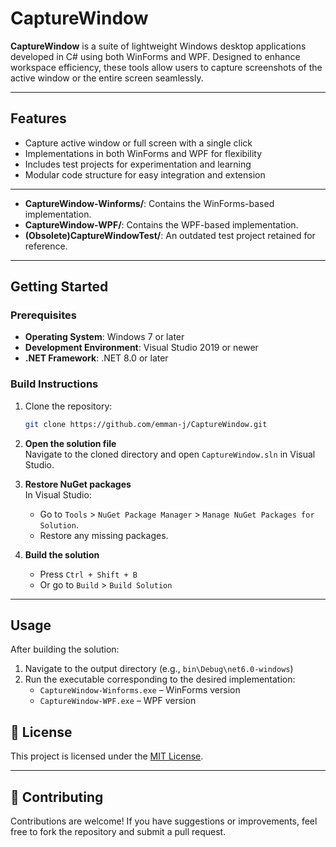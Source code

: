 # CaptureWindow

**CaptureWindow** is a suite of lightweight Windows desktop applications developed in C# using both WinForms and WPF. 
Designed to enhance workspace efficiency, these tools allow users to capture screenshots of the active window or the entire screen seamlessly. 

---

## Features

- Capture active window or full screen with a single click
- Implementations in both WinForms and WPF for flexibility
- Includes test projects for experimentation and learning
- Modular code structure for easy integration and extension

---


- **CaptureWindow-Winforms/**: Contains the WinForms-based implementation.
- **CaptureWindow-WPF/**: Contains the WPF-based implementation.
- **(Obsolete)CaptureWindowTest/**: An outdated test project retained for reference.

---

## Getting Started

### Prerequisites

- **Operating System**: Windows 7 or later
- **Development Environment**: Visual Studio 2019 or newer
- **.NET Framework**: .NET 8.0 or later

### Build Instructions

1. Clone the repository:
   ```bash
   git clone https://github.com/emman-j/CaptureWindow.git
   ```
2. **Open the solution file**  
   Navigate to the cloned directory and open `CaptureWindow.sln` in Visual Studio.

3. **Restore NuGet packages**  
   In Visual Studio:  
   - Go to `Tools` > `NuGet Package Manager` > `Manage NuGet Packages for Solution`.  
   - Restore any missing packages.

4. **Build the solution**  
   - Press `Ctrl + Shift + B`  
   - Or go to `Build` > `Build Solution`

---

## Usage

After building the solution:

1. Navigate to the output directory (e.g., `bin\Debug\net6.0-windows`)
2. Run the executable corresponding to the desired implementation:
   - `CaptureWindow-Winforms.exe` – WinForms version  
   - `CaptureWindow-WPF.exe` – WPF version

## 📝 License

This project is licensed under the [MIT License](LICENSE).

---

## 🤝 Contributing

Contributions are welcome! If you have suggestions or improvements, feel free to fork the repository and submit a pull request.



